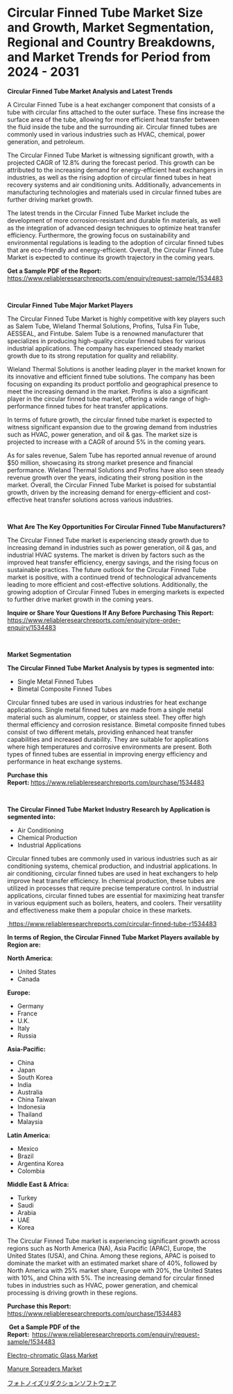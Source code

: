 <p><h1>Circular Finned Tube Market Size and Growth, Market Segmentation, Regional and Country Breakdowns, and Market Trends for Period from 2024 -  2031</h1></p><p><strong>Circular Finned Tube Market Analysis and Latest Trends</strong></p>
<p><p>A Circular Finned Tube is a heat exchanger component that consists of a tube with circular fins attached to the outer surface. These fins increase the surface area of the tube, allowing for more efficient heat transfer between the fluid inside the tube and the surrounding air. Circular finned tubes are commonly used in various industries such as HVAC, chemical, power generation, and petroleum.</p><p>The Circular Finned Tube Market is witnessing significant growth, with a projected CAGR of 12.8% during the forecast period. This growth can be attributed to the increasing demand for energy-efficient heat exchangers in industries, as well as the rising adoption of circular finned tubes in heat recovery systems and air conditioning units. Additionally, advancements in manufacturing technologies and materials used in circular finned tubes are further driving market growth.</p><p>The latest trends in the Circular Finned Tube Market include the development of more corrosion-resistant and durable fin materials, as well as the integration of advanced design techniques to optimize heat transfer efficiency. Furthermore, the growing focus on sustainability and environmental regulations is leading to the adoption of circular finned tubes that are eco-friendly and energy-efficient. Overall, the Circular Finned Tube Market is expected to continue its growth trajectory in the coming years.</p></p>
<p><strong>Get a Sample PDF of the Report:&nbsp;</strong> <a href="https://www.reliableresearchreports.com/enquiry/request-sample/1534483">https://www.reliableresearchreports.com/enquiry/request-sample/1534483</a></p>
<p>&nbsp;</p>
<p><strong>Circular Finned Tube Major Market Players</strong></p>
<p><p>The Circular Finned Tube Market is highly competitive with key players such as Salem Tube, Wieland Thermal Solutions, Profins, Tulsa Fin Tube, AESSEAL, and Fintube. Salem Tube is a renowned manufacturer that specializes in producing high-quality circular finned tubes for various industrial applications. The company has experienced steady market growth due to its strong reputation for quality and reliability.</p><p>Wieland Thermal Solutions is another leading player in the market known for its innovative and efficient finned tube solutions. The company has been focusing on expanding its product portfolio and geographical presence to meet the increasing demand in the market. Profins is also a significant player in the circular finned tube market, offering a wide range of high-performance finned tubes for heat transfer applications.</p><p>In terms of future growth, the circular finned tube market is expected to witness significant expansion due to the growing demand from industries such as HVAC, power generation, and oil & gas. The market size is projected to increase with a CAGR of around 5% in the coming years.</p><p>As for sales revenue, Salem Tube has reported annual revenue of around $50 million, showcasing its strong market presence and financial performance. Wieland Thermal Solutions and Profins have also seen steady revenue growth over the years, indicating their strong position in the market. Overall, the Circular Finned Tube Market is poised for substantial growth, driven by the increasing demand for energy-efficient and cost-effective heat transfer solutions across various industries.</p></p>
<p>&nbsp;</p>
<p><strong>What Are The Key Opportunities For Circular Finned Tube Manufacturers?</strong></p>
<p><p>The Circular Finned Tube market is experiencing steady growth due to increasing demand in industries such as power generation, oil & gas, and industrial HVAC systems. The market is driven by factors such as the improved heat transfer efficiency, energy savings, and the rising focus on sustainable practices. The future outlook for the Circular Finned Tube market is positive, with a continued trend of technological advancements leading to more efficient and cost-effective solutions. Additionally, the growing adoption of Circular Finned Tubes in emerging markets is expected to further drive market growth in the coming years.</p></p>
<p><strong>Inquire or Share Your Questions If Any Before Purchasing This Report:</strong> <a href="https://www.reliableresearchreports.com/enquiry/pre-order-enquiry/1534483">https://www.reliableresearchreports.com/enquiry/pre-order-enquiry/1534483</a></p>
<p>&nbsp;</p>
<p><strong>Market Segmentation</strong></p>
<p><strong>The Circular Finned Tube Market Analysis by types is segmented into:</strong></p>
<p><ul><li>Single Metal Finned Tubes</li><li>Bimetal Composite Finned Tubes</li></ul></p>
<p><p>Circular finned tubes are used in various industries for heat exchange applications. Single metal finned tubes are made from a single metal material such as aluminum, copper, or stainless steel. They offer high thermal efficiency and corrosion resistance. Bimetal composite finned tubes consist of two different metals, providing enhanced heat transfer capabilities and increased durability. They are suitable for applications where high temperatures and corrosive environments are present. Both types of finned tubes are essential in improving energy efficiency and performance in heat exchange systems.</p></p>
<p><strong>Purchase this Report:&nbsp;</strong><a href="https://www.reliableresearchreports.com/purchase/1534483">https://www.reliableresearchreports.com/purchase/1534483</a></p>
<p>&nbsp;</p>
<p><strong>The Circular Finned Tube Market Industry Research by Application is segmented into:</strong></p>
<p><ul><li>Air Conditioning</li><li>Chemical Production</li><li>Industrial Applications</li></ul></p>
<p><p>Circular finned tubes are commonly used in various industries such as air conditioning systems, chemical production, and industrial applications. In air conditioning, circular finned tubes are used in heat exchangers to help improve heat transfer efficiency. In chemical production, these tubes are utilized in processes that require precise temperature control. In industrial applications, circular finned tubes are essential for maximizing heat transfer in various equipment such as boilers, heaters, and coolers. Their versatility and effectiveness make them a popular choice in these markets.</p></p>
<p><a href="https://www.reliableresearchreports.com/circular-finned-tube-r1534483">&nbsp;https://www.reliableresearchreports.com/circular-finned-tube-r1534483</a></p>
<p><strong>In terms of Region, the Circular Finned Tube Market Players available by Region are:</strong></p>
<p>
    <p> <strong> North America: </strong>
        <ul>
            <li>United States</li>
            <li>Canada</li>
        </ul>
        </p> 
    <p> <strong> Europe: </strong>
        <ul>
            <li>Germany</li>
            <li>France</li>
            <li>U.K.</li>
            <li>Italy</li>
            <li>Russia</li>
        </ul>
        </p> 
    <p> <strong> Asia-Pacific: </strong>
        <ul>
            <li>China</li>
            <li>Japan</li>
            <li>South Korea</li>
            <li>India</li>
            <li>Australia</li>
            <li>China Taiwan</li>
            <li>Indonesia</li>
            <li>Thailand</li>
            <li>Malaysia</li>
        </ul>
        </p> 
    <p> <strong> Latin America: </strong>
        <ul>
            <li>Mexico</li>
            <li>Brazil</li>
            <li>Argentina Korea</li>
            <li>Colombia</li>
        </ul>
        </p> 
    <p> <strong> Middle East & Africa: </strong>
        <ul>
            <li>Turkey</li>
            <li>Saudi</li>
            <li>Arabia</li>
            <li>UAE</li>
            <li>Korea</li>
        </ul>
    </p>
    </p>
<p><p>The Circular Finned Tube market is experiencing significant growth across regions such as North America (NA), Asia Pacific (APAC), Europe, the United States (USA), and China. Among these regions, APAC is poised to dominate the market with an estimated market share of 40%, followed by North America with 25% market share, Europe with 20%, the United States with 10%, and China with 5%. The increasing demand for circular finned tubes in industries such as HVAC, power generation, and chemical processing is driving growth in these regions.</p></p>
<p><strong>Purchase this Report: </strong><a href="https://www.reliableresearchreports.com/purchase/1534483">https://www.reliableresearchreports.com/purchase/1534483</a></p>
<p>&nbsp;<strong>Get a Sample PDF of the Report:&nbsp;&nbsp;</strong><a href="https://www.reliableresearchreports.com/enquiry/request-sample/1534483">https://www.reliableresearchreports.com/enquiry/request-sample/1534483</a></p>
<p><strong></strong></p>
<p><p><a href="https://github.com/qrkceaah30/Market-Research-Report-List-1/blob/main/electro-chromatic-glass-market.md">Electro-chromatic Glass Market</a></p><p><a href="https://view.publitas.com/reportprime-1/insights-into-the-manure-spreaders-market-size-which-is-expanding-with-a-7-1-cagr-from-2024-2031/">Manure Spreaders Market</a></p><p><a href="https://github.com/vtbvgl20191192/Market-Research-Report-List-2/blob/main/8467223136803.md">フォトノイズリダクションソフトウェア</a></p></p>